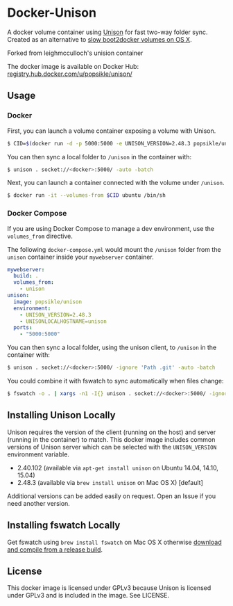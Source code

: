 # Docker-Unison
A docker volume container using [Unison](http://www.cis.upenn.edu/~bcpierce/unison/) for fast two-way folder sync. Created as an alternative to [slow boot2docker volumes on OS X](https://github.com/boot2docker/boot2docker/issues/593).

Forked from leighmcculloch's unision container

The docker image is available on Docker Hub: 
[registry.hub.docker.com/u/popsikle/unison/](https://registry.hub.docker.com/u/popsikle/unison/)

## Usage

### Docker

First, you can launch a volume container exposing a volume with Unison.

```bash
$ CID=$(docker run -d -p 5000:5000 -e UNISON_VERSION=2.48.3 popsikle/unison)
```

You can then sync a local folder to `/unison` in the container with:

```bash
$ unison . socket://<docker>:5000/ -auto -batch
```

Next, you can launch a container connected with the volume under `/unison`.

```bash
$ docker run -it --volumes-from $CID ubuntu /bin/sh
```

### Docker Compose

If you are using Docker Compose to manage a dev environment, use the `volumes_from` directive.

The following `docker-compose.yml` would mount the `/unison` folder from the `unison` container inside your `mywebserver` container.

```yaml
mywebserver:  
  build: .  
  volumes_from:  
    - unison  
unison:  
  image: popsikle/unison  
  environment:  
    - UNISON_VERSION=2.48.3  
    - UNISONLOCALHOSTNAME=unison
  ports:  
    - "5000:5000"
```

You can then sync a local folder, using the unison client, to `/unison` in the container with:

```bash
$ unison . socket://<docker>:5000/ -ignore 'Path .git' -auto -batch
```

You could combine it with fswatch to sync automatically when files change:

```bash
$ fswatch -o . | xargs -n1 -I{} unison . socket://<docker>:5000/ -ignore 'Path .git' -auto -batch
```

## Installing Unison Locally
Unison requires the version of the client (running on the host) and server (running in the container) to match. This docker image includes common versions of Unison server which can be selected with the `UNISON_VERSION` environment variable.

* 2.40.102 (available via `apt-get install unison` on Ubuntu 14.04, 14.10, 15.04)
* 2.48.3 (available via `brew install unison` on Mac OS X) [default]

Additional versions can be added easily on request. Open an Issue if you need another version.

## Installing fswatch Locally
Get fswatch using `brew install fswatch` on Mac OS X otherwise [download and compile from a release build](http://emcrisostomo.github.io/fswatch/).

## License
This docker image is licensed under GPLv3 because Unison is licensed under GPLv3 and is included in the image. See LICENSE.
